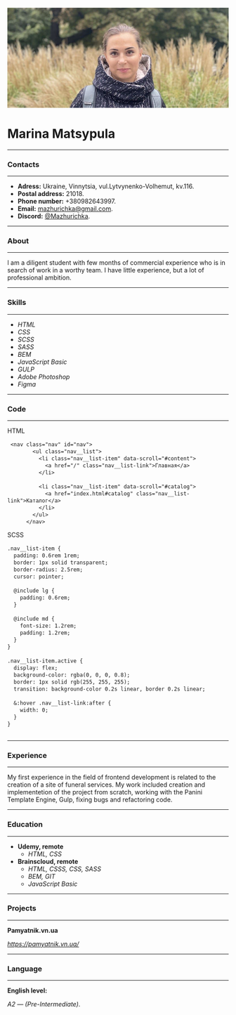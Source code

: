 ![personal photo](img/personal-photo.jpg "Marina Matsypula")
# Marina Matsypula

****
### Contacts
****
+ **Adress:** Ukraine, Vinnytsia, vul.Lytvynenko-Volhemut, kv.116.
+ **Postal address:** 21018.
+ **Phone number:** +380982643997.
+ **Email:** <mazhurichka@gmail.com>.
+ **Discord:** [@Mazhurichka](https://discord.gg/XdM7hTYr).
****

### About
****
l am a diligent student with few months of commercial experience who is in search of work in a worthy team.
I have little experience, but a lot of professional ambition.
****
### Skills
****
+ *HTML* 
+ *CSS*
+ *SCSS*
+ *SASS*
+ *BEM*
+ *JavaScript Basic*
+ *GULP*
+ *Adobe Photoshop*
+ *Figma*

****

### Code
****
HTML
```
 <nav class="nav" id="nav">
        <ul class="nav__list">
          <li class="nav__list-item" data-scroll="#content">
            <a href="/" class="nav__list-link">Главная</a>
          </li>

          <li class="nav__list-item" data-scroll="#catalog">
            <a href="index.html#catalog" class="nav__list-link">Каталог</a>
          </li>
        </ul>
      </nav>
```

SCSS
```
.nav__list-item {
  padding: 0.6rem 1rem;
  border: 1px solid transparent;
  border-radius: 2.5rem;
  cursor: pointer;

  @include lg {
    padding: 0.6rem;
  }

  @include md {
    font-size: 1.2rem;
    padding: 1.2rem;
  }
}

.nav__list-item.active {
  display: flex;
  background-color: rgba(0, 0, 0, 0.8);
  border: 1px solid rgb(255, 255, 255);
  transition: background-color 0.2s linear, border 0.2s linear;

  &:hover .nav__list-link:after {
    width: 0;
  }
}


```

****
### Experience
****
My first experience in the field of frontend development is related to the creation of a site of funeral services.  My work included сreation and implementetion of the project from scratch, working with the Panini Template Engine, Gulp, fixing bugs and 
refactoring code.
****
### Education
****
+ **Udemy, remote**
  + *HTML, CSS*
+ **Brainscloud, remote**
  + *HTML, CSSS, CSS, SASS*
  + *BEM, GIT*
  + *JavaScript Basic*

****

### Projects
****
**Pamyatnik.vn.ua** 

 *<https://pamyatnik.vn.ua/>*
****
### Language
****
**English level:** 

*A2 — (Pre-Intermediate)*.


